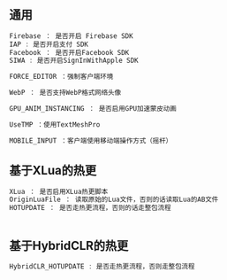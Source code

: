 ## 通用
```c
Firebase ： 是否开启 Firebase SDK
IAP : 是否开启支付 SDK
Facebook ： 是否开启Facebook SDK
SIWA : 是否开启SignInWithApple SDK

FORCE_EDITOR ：强制客户端环境

WebP ： 是否支持WebP格式网络头像

GPU_ANIM_INSTANCING ： 是否启用GPU加速蒙皮动画

UseTMP ：使用TextMeshPro

MOBILE_INPUT ：客户端使用移动端操作方式（摇杆）
```

## 基于XLua的热更
```c
XLua ： 是否启用XLua热更脚本
OriginLuaFile ： 读取原始的Lua文件，否则的话读取Lua的AB文件
HOTUPDATE ： 是否走热更流程，否则的话走整包流程



```

## 基于HybridCLR的热更
```c
HybridCLR_HOTUPDATE : 是否走热更流程，否则走整包流程
```


